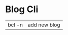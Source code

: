 # Blog Cli

|                    |              |
| ------------------ | ------------ |
| bcl -n <post name> | add new blog |

